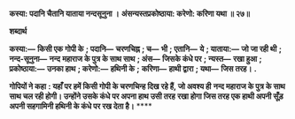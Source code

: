 **कस्या: पदानि चैतानि याताया नन्दसूनुना ।** **अंसन्यस्तप्रकोष्ठाया: करेणो: करिणा यथा ॥ २७॥** 

**शब्दार्थ** 

**कस्या:—** **किसी एक गोपी के** **; पदानि—** **चरणचिह्न** **; च—** **भी** **; एतानि—** **ये** **; याताया:—** **जो जा रही थी** **; नन्द-सूनुना—** **नन्द** **महाराज के पुत्र के साथ साथ** **; अंस—** **जिसके कंधे पर** **; न्यस्त—** **रखा हुआ** **; प्रकोष्ठाया:—** **उनका हाथ** **; करेणो:—** **हथिनी के** **;** **करिणा—** **हाथी द्वारा** **; यथा—** **जिस तरह।** **.** 

**गोपियों ने कहा** **: यहाँ पर हमें किसी गोपी के चरणचिन्ह दिख रहे हैं, जो अवश्य ही** **नन्द महाराज के पुत्र के साथ साथ चल रही होगी। उन्होंने उसके कंधे पर अपना हाथ उसी तरह** **रखा होगा जिस तरह एक हाथी अपनी सूँड़ अपनी सहगामिनी हथिनी के कंधे पर रख देता है।** **** 